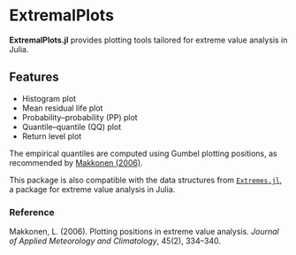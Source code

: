 # ExtremalPlots

**ExtremalPlots.jl** provides plotting tools tailored for extreme value analysis in Julia.

## Features
- Histogram plot  
- Mean residual life plot  
- Probability–probability (PP) plot  
- Quantile–quantile (QQ) plot  
- Return level plot  

The empirical quantiles are computed using Gumbel plotting positions, as recommended by [Makkonen (2006)](https://journals.ametsoc.org/jamc/article/45/2/334/12668/Plotting-Positions-in-Extreme-Value-Analysis).

This package is also compatible with the data structures from [`Extremes.jl`](https://github.com/jojal5/Extremes.jl), a package for extreme value analysis in Julia.

### Reference
Makkonen, L. (2006). Plotting positions in extreme value analysis. *Journal of Applied Meteorology and Climatology*, 45(2), 334–340.

